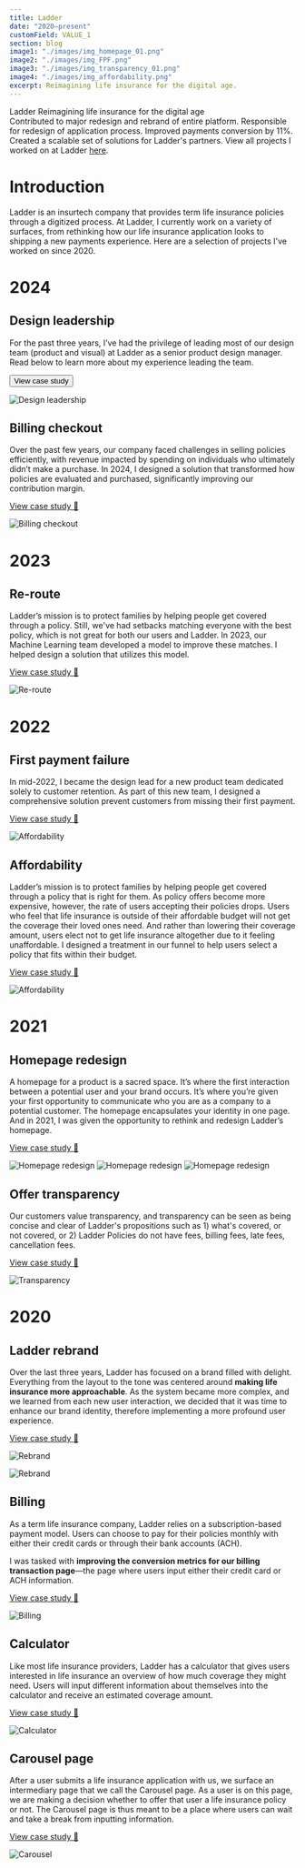 ```yaml
---
title: Ladder
date: "2020–present"
customField: VALUE_1
section: blog
image1: "./images/img_homepage_01.png"
image2: "./images/img_FPF.png"
image3: "./images/img_transparency_01.png"
image4: "./images/img_affordability.png"
excerpt: Reimagining life insurance for the digital age.
---
```


<content-title>
Ladder
</content-title>
<content-excerpt>
Reimagining life insurance for the digital age
</content-excerpt>

<summary>
Contributed to major redesign and rebrand of entire
platform. Responsible for redesign of application process.
Improved payments conversion by 11%. Created a scalable set of solutions for Ladder's partners. View all projects I worked on at Ladder <a href ="https://samchang.notion.site/0b89e27be0264018bfd23e661651fdd4?v=8f6998c23e9d429cb8cf6dee21dac6fd">here</a>. 
</summary>

# Introduction

Ladder is an insurtech company that provides term life insurance policies through a digitized process. At Ladder, I currently work on a variety of surfaces, from rethinking how our life insurance application looks to shipping a new payments experience. Here are a selection of projects I've worked on since 2020.

# 2024

## Design leadership
For the past three years, I’ve had the privilege of leading most of our design team (product and visual) at Ladder as a senior product design manager. Read below to learn more about my experience leading the team.

<blog-button>
<Button>
<Link to="/ladder/design-leadership">View case study</Link>
</Button>
</blog-button>

![Design leadership](./images/img_team.jpg " ")

## Billing checkout
Over the past few years, our company faced challenges in selling policies efficiently, with revenue impacted by spending on individuals who ultimately didn’t make a purchase. In 2024, I designed a solution that transformed how policies are evaluated and purchased, significantly improving our contribution margin.

<blog-button>
<button-visit>
<a href="https://samchang.notion.site/Billing-Checkout-1651f660b60c805abed5d056dfef85be?pvs=4">View case study 🔗</a>
</blog-button>

![Billing checkout](./images/img_billing_checkout.png " ")

# 2023

## Re-route
Ladder’s mission is to protect families by helping people get covered through a policy. Still, we've had setbacks matching everyone with the best policy, which is not great for both our users and Ladder. In 2023, our Machine Learning team developed a model to improve these matches. I helped  design a solution that utilizes this model.

<blog-button>
<button-visit>
<a href="https://samchang.notion.site/Re-route-698b1c6667544f97be9f3ae6bd77afeb?pvs=4">View case study 🔗</a>
</blog-button>

![Re-route](./images/img_re-route.png " ")

# 2022

## First payment failure
In mid-2022, I became the design lead for a new product team dedicated solely to customer retention. As part of this new team, I designed a comprehensive solution prevent customers from missing their first payment.

<blog-button>
<button-visit>
<a href="https://samchang.notion.site/First-Payment-Failure-ec55b8d1a87d4035a5620782c201129f">View case study 🔗</a>
</blog-button>

![Affordability](./images/img_FPF.png " ")




## Affordability 
Ladder’s mission is to protect families by helping people get covered through a policy that is right for them. As policy offers become more expensive, however, the rate of users accepting their policies drops. Users who feel that life insurance is outside of their affordable budget will not get the coverage their loved ones need. And rather than lowering their coverage amount, users elect not to get life insurance altogether due to it feeling unaffordable. I designed a treatment in our funnel to help users select a policy that fits within their budget. 

<blog-button>
<button-visit>
<a href="https://samchang.notion.site/Affordability-4887f28b06d24b699953f17017fc842a">View case study 🔗</a>
</blog-button>

![Affordability](./images/img_affordability.png " ")


# 2021 
## Homepage redesign

A homepage for a product is a sacred space. It’s where the first interaction between a potential user and your brand occurs. It’s where you’re given your first opportunity to communicate who you are as a company to a potential customer. The homepage encapsulates your identity in one page. And in 2021, I was given the opportunity to rethink and redesign Ladder’s homepage.

<blog-button>
<button-visit>
<a href="https://samchang.notion.site/Homepage-Redesign-1bcac8ca6d3d487eaaf8e7dc9afc52e1">View case study 🔗</a>
</blog-button>

![Homepage redesign](./images/img_homepage_01.png " ")
![Homepage redesign](./images/img_homepage_02.png " ")
![Homepage redesign](./images/img_homepage_03.png " ")

## Offer transparency
Our customers value transparency, and transparency can be seen as being concise and clear of Ladder's propositions such as 1) what's covered, or not covered, or 2) Ladder Policies do not have fees, billing fees, late fees, cancellation fees.

<blog-button>
<button-visit>
<a href="https://samchang.notion.site/Offer-Transparency-572e9e6bca2f497bb3d5a19ea015e16c">View case study 🔗</a>
</blog-button>

![Transparency](./images/img_transparency_01.png " ")

# 2020
## Ladder rebrand
Over the last three years, Ladder has focused on a brand filled with delight. Everything from the layout to the tone was centered around **making life insurance more approachable**. As the system became more complex, and we learned from each new user interaction, we decided that it was time to enhance our brand identity, therefore implementing a more profound user experience.

<blog-button>
<button-visit>
<a href="https://www.notion.so/samchang/Rebrand-b7e70b171d5b4fb79604bea54ce34428">View case study 🔗</a>
</blog-button>

![Rebrand](./images/img_rebrand_02.png " ")

![Rebrand](./images/img_rebrand_03.png " ")

## Billing
As a term life insurance company, Ladder relies on a subscription-based payment model. Users can choose to pay for their policies monthly with either their credit cards or through their bank accounts (ACH).

I was tasked with **improving the conversion metrics for our billing transaction page**—the page where users input either their credit card or ACH information.

<blog-button>
<button-visit>
<a href="https://www.notion.so/samchang/Billing-43818e550ee740c3bfd04394b9f24703">View case study 🔗</a>
</blog-button>

![Billing](./images/img_billing_01.png " ")

## Calculator

Like most life insurance providers, Ladder has a calculator that gives users interested in life insurance an overview of how much coverage they might need. Users will input different information about themselves into the calculator and receive an estimated coverage amount.

<blog-button>
<button-visit>
<a href="https://www.notion.so/samchang/Calculator-607c12d44ba247a99d2a8122f7f638d1">View case study 🔗</a>
</blog-button>

![Calculator](./images/img_calculator_01.png " ")

## Carousel page

After a user submits a life insurance application with us, we surface an intermediary page that we call the Carousel page. As a user is on this page, we are making a decision whether to offer that user a life insurance policy or not. The Carousel page is thus meant to be a place where users can wait and take a break from inputting information.

<blog-button>
<button-visit>
<a href="https://www.notion.so/samchang/Carousel-Page-cf01e58b1fce4edbaf9cae9f9e76e5d6">View case study 🔗</a>
</blog-button>

![Carousel](./images/img_carousel_01.png " ")
